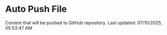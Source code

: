 # Auto Push File

Content that will be pushed to GitHub repository.
Last updated: 07/10/2025, 05:53:47 AM